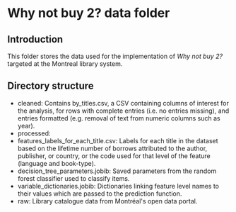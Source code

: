 # Why not buy 2? data folder

## Introduction

This folder stores the data used for the implementation of *Why not buy 2?* targeted at the Montreal library system.

## Directory structure

 * cleaned: Contains by_titles.csv, a CSV containing columns of interest for the analysis, for rows with complete entries (i.e. no entries missing), and entries formatted (e.g. removal of text from numeric columns such as year).
 * processed:
  * features_labels_for_each_title.csv: Labels for each title in the dataset based on the lifetime number of borrows attributed to the author, publisher, or country, or the code used for that level of the feature (language and book-type).
  * decision_tree_parameters.jobib: Saved parameters from the random forest classifier used to classify items.
  * variable_dictionaries.jobib: Dictionaries linking feature level names to their values which are passed to the prediction function.
 * raw: Library catalogue data from Montréal's open data portal.

